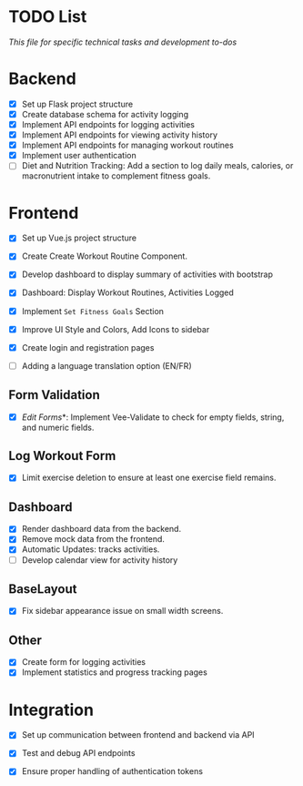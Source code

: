 # TODO List
<i>This file for specific technical tasks and development to-dos</i>

# Backend

- [x] Set up Flask project structure
- [x] Create database schema for activity logging
- [x] Implement API endpoints for logging activities
- [x] Implement API endpoints for viewing activity history
- [x] Implement API endpoints for managing workout routines
- [x] Implement user authentication
- [ ] Diet and Nutrition Tracking: Add a section to log daily meals, calories, or macronutrient intake to complement fitness goals.

# Frontend

- [x] Set up Vue.js project structure
- [x] Create Create Workout Routine Component.
- [x] Develop dashboard to display summary of activities with bootstrap
- [x] Dashboard: Display Workout Routines, Activities Logged
- [x] Implement `Set Fitness Goals` Section
- [x] Improve UI Style and Colors, Add Icons to sidebar
- [x] Create login and registration pages
- [ ] Adding a language translation option (EN/FR) 


## Form Validation
- [x] *Edit Forms**: Implement Vee-Validate to check for empty fields, string, and numeric fields.
## Log Workout Form
- [x] Limit exercise deletion to ensure at least one exercise field remains.
## Dashboard
- [x] Render dashboard data from the backend.
- [x] Remove mock data from the frontend.
- [x] Automatic Updates: tracks activities.
- [ ] Develop calendar view for activity history
## BaseLayout
- [x] Fix sidebar appearance issue on small width screens.

## Other
- [x] Create form for logging activities
- [x] Implement statistics and progress tracking pages

# Integration

- [x] Set up communication between frontend and backend via API
- [x] Test and debug API endpoints
- [x] Ensure proper handling of authentication tokens


